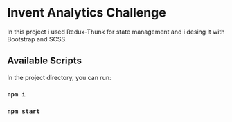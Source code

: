 # Invent Analytics Challenge

In this project i used Redux-Thunk for state management and i desing it with Bootstrap and SCSS.

## Available Scripts

In the project directory, you can run:

### `npm i`

### `npm start`
